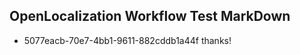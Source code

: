 ## OpenLocalization Workflow Test MarkDown
* 5077eacb-70e7-4bb1-9611-882cddb1a44f thanks!

<!--HONumber=Aug16_HO4-->


